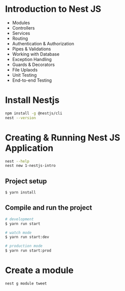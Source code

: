 #  Introduction to Nest JS

- Modules
- Controllers
- Services
- Routing
- Authentication & Authorization
- Pipes & Validations
- Working with Database
- Exception Handling
- Guards & Decorators
- File Uplaods
- Unit Testing
- End-to-end Testing

# Install Nestjs
```bash
npm install -g @nestjs/cli
nest --version
```

# Creating & Running Nest JS Application
```bash
nest --help
nest new 1-nestjs-intro
```

## Project setup

```bash
$ yarn install
```
## Compile and run the project

```bash
# development
$ yarn run start

# watch mode
$ yarn run start:dev

# production mode
$ yarn run start:prod
```

# Create a module
```bash
nest g module tweet
```